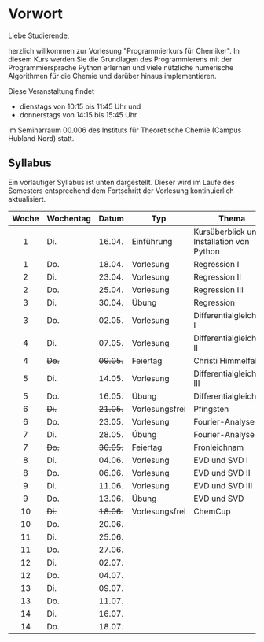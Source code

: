 # Vorwort

Liebe Studierende,

herzlich willkommen zur Vorlesung "Programmierkurs für Chemiker".
In diesem Kurs werden Sie die Grundlagen des Programmierens mit der 
Programmiersprache Python erlernen und viele nützliche numerische 
Algorithmen für die Chemie und darüber hinaus implementieren.

Diese Veranstaltung findet
- dienstags von 10:15 bis 11:45 Uhr
und
- donnerstags von 14:15 bis 15:45 Uhr 

im Seminarraum 00.006 des Instituts für Theoretische Chemie (Campus Hubland Nord) statt.

## Syllabus

Ein vorläufiger Syllabus ist unten dargestellt. Dieser wird
im Laufe des Semesters entsprechend dem Fortschritt der Vorlesung
kontinuierlich aktualisiert.

|Woche|Wochentag| Datum  | Typ         | Thema           |
|:---:|---------|--------|-------------|-----------------|
|  1  | Di.     | 16.04. | Einführung  | Kursüberblick und Installation von Python |
|  1  | Do.     | 18.04. | Vorlesung   | Regression I    |
|  2  | Di.     | 23.04. | Vorlesung   | Regression II   |
|  2  | Do.     | 25.04. | Vorlesung   | Regression III  |
|  3  | Di.     | 30.04. | Übung       | Regression      |
|  3  | Do.     | 02.05. | Vorlesung   | Differentialgleichung I |
|  4  | Di.     | 07.05. | Vorlesung   | Differentialgleichung II |
|  4  | ~~Do.~~ | ~~09.05.~~ | Feiertag | Christi Himmelfahrt |
|  5  | Di.     | 14.05. | Vorlesung   | Differentialgleichung III |
|  5  | Do.     | 16.05. | Übung       | Differentialgleichung |
|  6  | ~~Di.~~ | ~~21.05.~~ | Vorlesungsfrei | Pfingsten    |
|  6  | Do.     | 23.05. | Vorlesung   | Fourier-Analyse |
|  7  | Di.     | 28.05. | Übung       | Fourier-Analyse |
|  7  | ~~Do.~~ | ~~30.05.~~ | Feiertag | Fronleichnam   |
|  8  | Di.     | 04.06. | Vorlesung   | EVD und SVD I   |
|  8  | Do.     | 06.06. | Vorlesung   | EVD und SVD II  |
|  9  | Di.     | 11.06. | Vorlesung   | EVD und SVD III |
|  9  | Do.     | 13.06. | Übung       | EVD und SVD     |
| 10  | ~~Di.~~ | ~~18.06.~~ | Vorlesungsfrei | ChemCup         |
| 10  | Do.     | 20.06. |             |                 |
| 11  | Di.     | 25.06. |             |                 |
| 11  | Do.     | 27.06. |             |                 |
| 12  | Di.     | 02.07. |             |                 |
| 12  | Do.     | 04.07. |             |                 |
| 13  | Di.     | 09.07. |             |                 |
| 13  | Do.     | 11.07. |             |                 |
| 14  | Di.     | 16.07. |             |                 |
| 14  | Do.     | 18.07. |             |                 |

